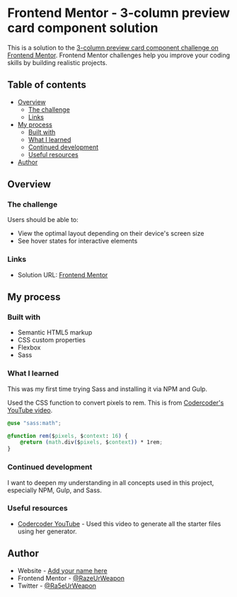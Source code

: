 # Frontend Mentor - 3-column preview card component solution

This is a solution to the [3-column preview card component challenge on Frontend Mentor](https://www.frontendmentor.io/challenges/3column-preview-card-component-pH92eAR2-). Frontend Mentor challenges help you improve your coding skills by building realistic projects. 

## Table of contents

- [Overview](#overview)
  - [The challenge](#the-challenge)
  - [Links](#links)
- [My process](#my-process)
  - [Built with](#built-with)
  - [What I learned](#what-i-learned)
  - [Continued development](#continued-development)
  - [Useful resources](#useful-resources)
- [Author](#author)

## Overview

### The challenge

Users should be able to:

- View the optimal layout depending on their device's screen size
- See hover states for interactive elements

### Links

- Solution URL: [Frontend Mentor](https://your-solution-url.com)

## My process

### Built with

- Semantic HTML5 markup
- CSS custom properties
- Flexbox
- Sass

### What I learned

This was my first time trying Sass and installing it via NPM and Gulp.

Used the CSS function to convert pixels to rem. This is from [Codercoder's YouTube video](https://www.youtube.com/watch?v=NgaV7503dTk&t=954s).

```css
@use "sass:math";

@function rem($pixels, $context: 16) {
	@return (math.div($pixels, $context)) * 1rem;
}
```

### Continued development

I want to deepen my understanding in all concepts used in this project, especially NPM, Gulp, and Sass.

### Useful resources

- [Codercoder YouTube](https://www.youtube.com/watch?v=NgaV7503dTk&t=954s) - Used this video to generate all the starter files using her generator.

## Author

- Website - [Add your name here](https://www.your-site.com)
- Frontend Mentor - [@RazeUrWeapon](https://www.frontendmentor.io/profile/RazeUrWeapon)
- Twitter - [@Ra5eUrWeapon](https://twitter.com/Ra5eUrWeapon)


